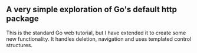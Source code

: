 ## A very simple exploration of Go's default http package
This is the standard Go web tutorial, but I have extended it to create some new functionality. It handles deletion, navigation and uses templated control structures. 
